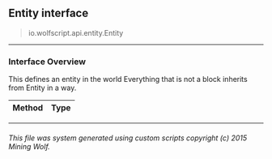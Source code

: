 ## Entity __interface__

>io.wolfscript.api.entity.Entity

---

### Interface Overview

This defines an entity in the world Everything that is not a block inherits from Entity in a way.

Method | Type   
--- | :--- 



---



###### This file was system generated using custom scripts copyright (c) 2015 Mining Wolf.
	

